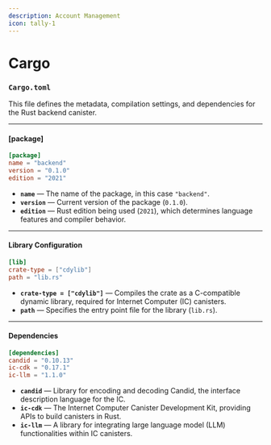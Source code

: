 ```yaml
---
description: Account Management
icon: tally-1
---
```


# Cargo

### `Cargo.toml`&#x20;

This file defines the metadata, compilation settings, and dependencies for the Rust backend canister.

***

#### **\[package]**

```toml
[package]
name = "backend"
version = "0.1.0"
edition = "2021"
```

* **`name`** — The name of the package, in this case `"backend"`.
* **`version`** — Current version of the package (`0.1.0`).
* **`edition`** — Rust edition being used (`2021`), which determines language features and compiler behavior.

***

#### **Library Configuration**

```toml
[lib]
crate-type = ["cdylib"]
path = "lib.rs"
```

* **`crate-type = ["cdylib"]`** — Compiles the crate as a C-compatible dynamic library, required for Internet Computer (IC) canisters.
* **`path`** — Specifies the entry point file for the library (`lib.rs`).

***

#### **Dependencies**

```toml
[dependencies]
candid = "0.10.13"
ic-cdk = "0.17.1"
ic-llm = "1.1.0"
```

* **`candid`** — Library for encoding and decoding Candid, the interface description language for the IC.
* **`ic-cdk`** — The Internet Computer Canister Development Kit, providing APIs to build canisters in Rust.
* **`ic-llm`** — A library for integrating large language model (LLM) functionalities within IC canisters.



